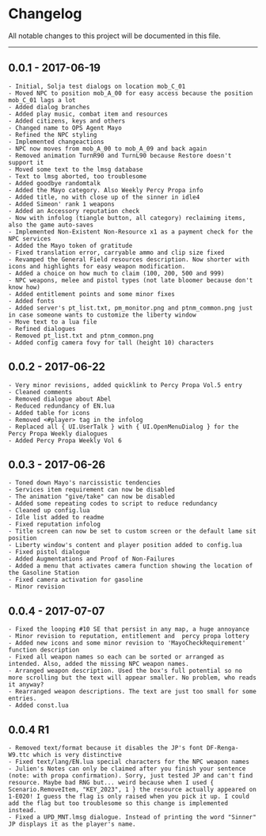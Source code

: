 # Changelog #

All notable changes to this project will be documented in this file.

***

## 0.0.1 - 2017-06-19 ##

	- Initial, Solja test dialogs on location mob_C_01
	- Moved NPC to position mob_A_00 for easy access because the position mob_C_01 lags a lot
	- Added dialog branches
	- Added play music, combat item and resources
	- Added citizens, keys and others
	- Changed name to OPS Agent Mayo
	- Refined the NPC styling
	- Implemented changeactions
	- NPC now moves from mob_A_00 to mob_A_09 and back again
	- Removed animation TurnR90 and TurnL90 because Restore doesn't support it
	- Moved some text to the lmsg database
	- Text to lmsg aborted, too troublesome
	- Added goodbye randomtalk
	- Added the Mayo category. Also Weekly Percy Propa info
	- Added title, no with close up of the sinner in idle4
	- Added Simeon' rank 1 weapons
	- Added an Accessory reputation check
	- Now with infolog (tiangle button, all category) reclaiming items, also the game auto-saves
	- Implemented Non-Existent Non-Resource x1 as a payment check for the NPC services
	- Added the Mayo token of gratitude
	- Fixed translation error, carryable ammo and clip size fixed
	- Revamped the General Field resources description. Now shorter with icons and highlights for easy weapon modification.
	- Added a choice on how much to claim (100, 200, 500 and 999)
	- NPC weapons, melee and pistol types (not late bloomer because don't know how)
	- Added entitlement points and some minor fixes
	- Added fonts
	- Added server's pt_list.txt, pm_monitor.png and ptnm_common.png just in case someone wants to customize the liberty window
	- Move text to a lua file
	- Refined dialogues
	- Removed pt_list.txt and ptnm_common.png
	- Added config camera fovy for tall (height 10) characters

## 0.0.2 - 2017-06-22 ##

	- Very minor revisions, added quicklink to Percy Propa Vol.5 entry
	- Cleaned comments
	- Removed dialogue about Abel
	- Reduced redundancy of EN.lua
	- Added table for icons
	- Removed <#player> tag in the infolog
	- Replaced all { UI.UserTalk } with { UI.OpenMenuDialog } for the Percy Propa Weekly dialogues
	- Added Percy Propa Weekly Vol 6

## 0.0.3 - 2017-06-26 ##

	- Toned down Mayo's narcissistic tendencies
	- Services item requirement can now be disabled
	- The animation "give/take" can now be disabled
	- Added some repeating codes to script to reduce redundancy
	- Cleaned up config.lua
	- Idle list added to readme
	- Fixed reputation infolog
	- Title screen can now be set to custom screen or the default lame sit position
	- Liberty window's content and player position added to config.lua
	- Fixed pistol dialogue
	- Added Augmentations and Proof of Non-Failures
	- Added a menu that activates camera function showing the location of the Gasoline Station
	- Fixed camera activation for gasoline
	- Minor revision

## 0.0.4 - 2017-07-07 ##

	- Fixed the looping #10 SE that persist in any map, a huge annoyance
	- Minor revision to reputation, entitlement and  percy propa lottery
	- Added new icons and some minor revision to 'MayoCheckRequirement' function description
	- Fixed all weapon names so each can be sorted or arranged as intended. Also, added the missing NPC weapon names.
	- Arranged weapon description. Used the box's full potential so no more scrolling but the text will appear smaller. No problem, who reads it anyway?
	- Rearranged weapon descriptions. The text are just too small for some entries.
	- Added const.lua

## 0.0.4 R1 ##

	- Removed text/format because it disables the JP's font DF-Renga-W9.ttc which is very distinctive
	- Fixed text/lang/EN.lua special characters for the NPC weapon names
	- Julien's Notes can only be claimed after you finish your sentence (note: with propa confirmation). Sorry, just tested JP and can't find resource. Maybe bad RNG but... weird because when I used { Scenario.RemoveItem, "KEY_2023", 1 } the resource actually appeared on 1-E020! I guess the flag is only raised when you pick it up. I could add the flag but too troublesome so this change is implemented instead.
	- Fixed a UPD_MNT.lmsg dialogue. Instead of printing the word "Sinner" JP displays it as the player's name.
